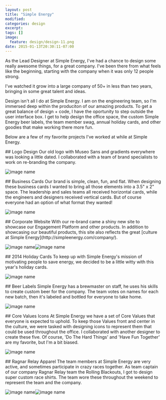 ```yaml
---
layout: post
title: "Simple Energy"
modified:
categories: design
excerpt:
tags: []
image:
  feature: design/design-11.png
date: 2015-01-13T20:30:11-07:00
---
```


As the Lead Designer at Simple Energy, I've had a chance to design some really awesome things, for a great company. I've been there from what feels like the beginning, starting with the company when it was only 12 people strong. 

I've watched it grow into a large company of 50+ in less than two years, bringing in some great talent and ideas. 

Design isn't all I do at Simple Energy. I am on the engineering team, so I'm immersed deep within the produciton of our amazing products. To get a great balance of design + code, I have the oportunity to step outside the user interface box. I get to help design the office space, the custom Simple Energy beer labels, the team member swag, annual holiday cards, and other goodies that make working there more fun.

Below are a few of my favorite projects I've worked at while at Simple Energy.


<div class='gallery-item' markdown='1'>
## Logo Design
Our old logo with Museo Sans and gradients everywhere was looking a little dated. I collaborated with a team of brand specialists to work on re-branding the company.

![image name](/images/design/design-04.png)
</div>

<div class='gallery-item' markdown='1'>
## Business Cards
Our brand is simple, clean, fun, and flat. When designing these business cards I wanted to bring all those elements into a 3.5" x 2" space. The leadership and sales teams all received horizontal cards, while the engineers and designers received vertical cards. But of course everyone had an option of what format they wanted! 

![image name](/images/design/design-03.png)
</div>

<div class='gallery-item' markdown='1'>
## Corporate Website
With our re-brand came a shiny new site to showcase our Engagement Platform and other products. In addition to showcasing our beautiful products, this site also reflects the great [culture at Simple Energy](http://simpleenergy.com/company/). 

![image name](/images/design/design-08.png)![image name](/images/design/design-09.png)
</div>

<div class='gallery-item' markdown='1'>
## 2014 Holiday Cards
To keep up with Simple Energy's mission of motivating people to save energy, we decided to be a little witty with this year's holiday cards.

![image name](/images/design/design-02.png)
</div>

<div class='gallery-item' markdown='1'>
## Beer Labels
Simple Energy has a brewmaster on staff, he uses his skills to create custom beer for the company. The team votes on names for each new batch, then it's labeled and bottled for everyone to take home.

![image name](/images/design/design-01.png)
</div>

<div class='gallery-item' markdown='1'>
## Core Values Icons
At Simple Energy we have a set of Core Values that everyone is expected to uphold. To keep those Values front and center in the culture, we were tasked with designing icons to represent them that could be used throughout the office. I collaborated with another designer to create these five. Of course, 'Do The Hard Things' and 'Have Fun Together' are my favorite, but I'm a bit biased.

![image name](/images/design/design-05.png)
</div>

<div class='gallery-item' markdown='1'>
## Ragnar Relay Apparel
The team members at Simple Energy are very active, and sometimes participate in crazy races together. As team captain of our company Ragnar Relay team the Rolling Blackouts, I got to design super custom race shirts. The team wore these throughout the weekend to represent the team and the company. 

![image name](/images/design/design-06.png)![image name](/images/design/design-07.png)
</div>


